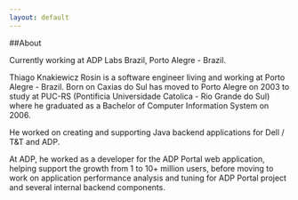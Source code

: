 ```yaml
---
layout: default
---
```


##About

Currently working at ADP Labs Brazil, Porto Alegre - Brazil.

Thiago Knakiewicz Rosin is a software engineer living and working at Porto Alegre - Brazil.  Born on Caxias do Sul has moved to Porto Alegre on 2003 to study at PUC-RS \(Pontificia Universidade Catolica - Rio Grande do Sul\) where he graduated as a Bachelor of Computer Information System on 2006.

He worked on creating and supporting Java backend applications for Dell / T&T and ADP.  

At ADP, he worked as a developer for the ADP Portal web application, helping support the growth from 1 to 10+ million users, before moving to work on application performance analysis and tuning for ADP Portal project and several internal backend components. 


